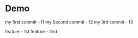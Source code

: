 # Demo 
my first commit - f1 
my Second commit - f2 
my 3rd commit - f3

feature - 1st
feature - 2nd